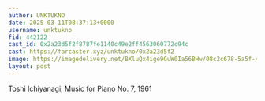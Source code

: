 ```yaml
---
author: UNKTUKNO
date: 2025-03-11T08:37:13+0000
username: unktukno
fid: 442122
cast_id: 0x2a23d5f2f8787fe1140c49e2ff4563060772c94c
cast: https://farcaster.xyz/unktukno/0x2a23d5f2
image: https://imagedelivery.net/BXluQx4ige9GuW0Ia56BHw/08c2c678-5a5f-478d-6431-748ad0d69600/original
layout: post
---
```


Toshi Ichiyanagi, Music for Piano No. 7, 1961

<img src='https://imagedelivery.net/BXluQx4ige9GuW0Ia56BHw/08c2c678-5a5f-478d-6431-748ad0d69600/original' alt='' referrerpolicy='no-referrer'/>
